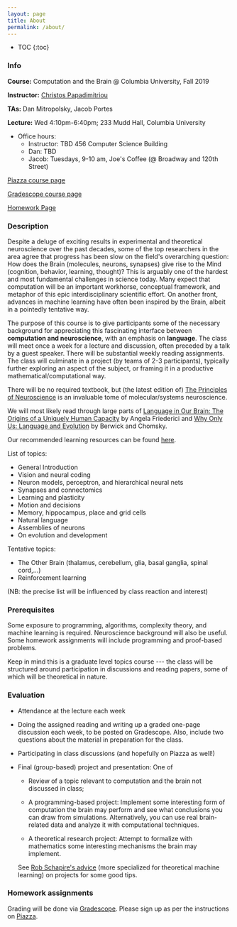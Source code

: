 ```yaml
---
layout: page
title: About
permalink: /about/
---
```


* TOC
{:toc}

### Info 

**Course:** Computation and the Brain @ Columbia University, Fall 2019

**Instructor:**  [Christos Papadimitriou](https://people.eecs.berkeley.edu/~christos/)

**TAs:** Dan Mitropolsky, Jacob Portes

**Lecture:** Wed 4:10pm-6:40pm; 233 Mudd Hall, Columbia University

* Office hours:
    * Instructor: TBD 456 Computer Science Building
    * Dan: TBD
    * Jacob: Tuesdays, 9-10 am, Joe's Coffee (@ Broadway and 120th Street)

[Piazza course page](https://piazza.com/class/k05kpw05z1ant)

[Gradescope course page](https://www.gradescope.com/courses/61715)

[Homework Page](/)

### Description

Despite a deluge of exciting results in experimental and theoretical neuroscience over the past decades, some of the top researchers in the area agree that progress has been slow on the field's overarching question:  How does the Brain (molecules, neurons, synapses) give rise to the Mind (cognition, behavior, learning, thought)?  This is arguably one of the hardest and most fundamental challenges in science today.  Many expect that computation will be an important workhorse, conceptual framework, and metaphor of this epic interdisciplinary scientific effort.  On another front, advances in machine learning have often been inspired by the Brain, albeit in a pointedly tentative way. 

The purpose of this course is to give participants some of the necessary background for appreciating this fascinating interface between **computation and neuroscience**, with an emphasis on **language**.  The class will meet once a week for a lecture and discussion, often preceded by a talk by a guest speaker.  There will be substantial weekly reading assignments.  The class will culminate in a project (by teams of 2-3 participants), typically further exploring an aspect of the subject, or framing it in a productive mathematical/computational way.  

There will be no required textbook, but (the latest edition of) [The Principles of Neuroscience](https://neurology.mhmedical.com/book.aspx?bookID=1049) is an invaluable tome of molecular/systems neuroscience.

We will most likely read through large parts of [Language in Our Brain: The Origins of a Uniquely Human Capacity](https://mitpress-universitypressscholarship-com.ezproxy.cul.columbia.edu/view/10.7551/mitpress/9780262036924.001.0001/upso-9780262036924) by Angela Friederici and [Why Only Us: Language and Evolution](https://mitpress-universitypressscholarship-com.ezproxy.cul.columbia.edu/view/10.7551/mitpress/9780262034241.001.0001/upso-9780262034241) by Berwick and Chomsky.

Our recommended learning resources can be found [here](/resources).

List of topics:

* General Introduction
* Vision and neural coding
* Neuron models, perceptron, and hierarchical neural nets
* Synapses and connectomics
* Learning and plasticity
* Motion and decisions
* Memory, hippocampus, place and grid cells
* Natural language
* Assemblies of neurons
* On evolution and development

Tentative topics:
* The Other Brain (thalamus, cerebellum, glia, basal ganglia, spinal cord,…)
* Reinforcement learning

      
(NB: the precise list will be influenced by class reaction and interest)

### Prerequisites

Some exposure to programming, algorithms, complexity theory, and machine learning is required. Neuroscience background will also be useful. Some homework assignments will include programming and proof-based problems.

Keep in mind this is a graduate level topics course --- the class will be structured around participation in discussions and reading papers, some of which will be theoretical in nature. 

### Evaluation

* Attendance at the lecture each week

* Doing the assigned reading and writing up a graded one-page discussion each week, to be posted on Gradescope. Also, include two questions about the material in preparation for the class. 

* Participating in class discussions (and hopefully on Piazza as well!)

* Final (group-based) project and presentation: One of 

   * Review of a topic relevant to computation and the brain not discussed in class; 

   * A programming-based project: Implement some interesting form of computation the brain may perform and see what conclusions you can draw from simulations. Alternatively, you can use real brain-related data and analyze it with computational techniques. 

   * A theoretical research project: Attempt to formalize with mathematics some interesting mechanisms the brain may implement. 

   See [Rob Schapire's advice](http://www.cs.princeton.edu/courses/archive/spring14/cos511/project.html) (more specialized for theoretical machine learning) on projects for some good tips.  

### Homework assignments

Grading will be done via [Gradescope](https://www.gradescope.com/courses/61715). Please sign up as per the instructions on [Piazza](https://piazza.com/class/k05kpw05z1ant). 


